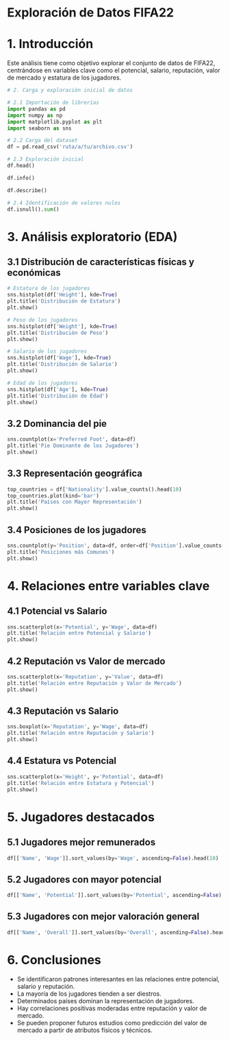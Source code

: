 # Exploración de Datos FIFA22

# 1. Introducción

Este análisis tiene como objetivo explorar el conjunto de datos de FIFA22, 
centrándose en variables clave como el potencial, salario, reputación, valor de mercado y estatura de los jugadores.

```python
# 2. Carga y exploración inicial de datos

# 2.1 Importación de librerías
import pandas as pd
import numpy as np
import matplotlib.pyplot as plt
import seaborn as sns
```

```python
# 2.2 Carga del dataset
df = pd.read_csv('ruta/a/tu/archivo.csv')
```

```python
# 2.3 Exploración inicial
df.head()
```

```python
df.info()
```

```python
df.describe()
```

```python
# 2.4 Identificación de valores nulos
df.isnull().sum()
```

# 3. Análisis exploratorio (EDA)

## 3.1 Distribución de características físicas y económicas

```python
# Estatura de los jugadores
sns.histplot(df['Height'], kde=True)
plt.title('Distribución de Estatura')
plt.show()
```

```python
# Peso de los jugadores
sns.histplot(df['Weight'], kde=True)
plt.title('Distribución de Peso')
plt.show()
```

```python
# Salario de los jugadores
sns.histplot(df['Wage'], kde=True)
plt.title('Distribución de Salario')
plt.show()
```

```python
# Edad de los jugadores
sns.histplot(df['Age'], kde=True)
plt.title('Distribución de Edad')
plt.show()
```

## 3.2 Dominancia del pie

```python
sns.countplot(x='Preferred Foot', data=df)
plt.title('Pie Dominante de los Jugadores')
plt.show()
```

## 3.3 Representación geográfica

```python
top_countries = df['Nationality'].value_counts().head(10)
top_countries.plot(kind='bar')
plt.title('Países con Mayor Representación')
plt.show()
```

## 3.4 Posiciones de los jugadores

```python
sns.countplot(y='Position', data=df, order=df['Position'].value_counts().index)
plt.title('Posiciones más Comunes')
plt.show()
```

# 4. Relaciones entre variables clave

## 4.1 Potencial vs Salario

```python
sns.scatterplot(x='Potential', y='Wage', data=df)
plt.title('Relación entre Potencial y Salario')
plt.show()
```

## 4.2 Reputación vs Valor de mercado

```python
sns.scatterplot(x='Reputation', y='Value', data=df)
plt.title('Relación entre Reputación y Valor de Mercado')
plt.show()
```

## 4.3 Reputación vs Salario

```python
sns.boxplot(x='Reputation', y='Wage', data=df)
plt.title('Relación entre Reputación y Salario')
plt.show()
```

## 4.4 Estatura vs Potencial

```python
sns.scatterplot(x='Height', y='Potential', data=df)
plt.title('Relación entre Estatura y Potencial')
plt.show()
```

# 5. Jugadores destacados

## 5.1 Jugadores mejor remunerados

```python
df[['Name', 'Wage']].sort_values(by='Wage', ascending=False).head(10)
```

## 5.2 Jugadores con mayor potencial

```python
df[['Name', 'Potential']].sort_values(by='Potential', ascending=False).head(10)
```

## 5.3 Jugadores con mejor valoración general

```python
df[['Name', 'Overall']].sort_values(by='Overall', ascending=False).head(10)
```

# 6. Conclusiones

- Se identificaron patrones interesantes en las relaciones entre potencial, salario y reputación.
- La mayoría de los jugadores tienden a ser diestros.
- Determinados países dominan la representación de jugadores.
- Hay correlaciones positivas moderadas entre reputación y valor de mercado.
- Se pueden proponer futuros estudios como predicción del valor de mercado a partir de atributos físicos y técnicos.
